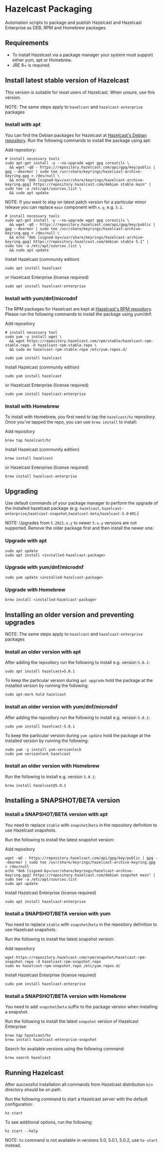 # Hazelcast Packaging

Automation scripts to package and publish Hazelcast and Hazelcast Enterprise as DEB, RPM and Homebrew packages.

## Requirements

- To install Hazelcast via a package manager your system must support 
either yum, apt or Homebrew.  
- JRE 8+ is required.

## Install latest stable version of Hazelcast

This version is suitable for most users of Hazelcast. When unsure, use 
this version.

NOTE: The same steps apply to `hazelcast` and `hazelcast-enterprise` packages

### Install with apt

You can find the Debian packages for Hazelcast at
[Hazelcast's Debian repository](https://repository.hazelcast.com/debian).
Run the following commands to install the package using apt:

Add repository:
```shell
# install necessary tools
sudo apt-get install -y --no-upgrade wget gpg coreutils \
  && wget -qO - https://repository.hazelcast.com/api/gpg/key/public | gpg --dearmor | sudo tee /usr/share/keyrings/hazelcast-archive-keyring.gpg > /dev/null \
  && echo "deb [signed-by=/usr/share/keyrings/hazelcast-archive-keyring.gpg] https://repository.hazelcast.com/debian stable main" | sudo tee -a /etc/apt/sources.list \
  && sudo apt update
```

NOTE: If you want to stay on latest patch version for a particular minor 
release you can replace `main` component with `x.y`, e.g. `5.1`. 

```shell
# install necessary tools
sudo apt-get install -y --no-upgrade wget gpg coreutils \
  && wget -qO - https://repository.hazelcast.com/api/gpg/key/public | gpg --dearmor | sudo tee /usr/share/keyrings/hazelcast-archive-keyring.gpg > /dev/null \
  && echo "deb [signed-by=/usr/share/keyrings/hazelcast-archive-keyring.gpg] https://repository.hazelcast.com/debian stable 5.1" | sudo tee -a /etc/apt/sources.list \
  && sudo apt update
```

Install Hazelcast (community edition)
```shell
sudo apt install hazelcast
```

or Hazelcast Enterprise (license required)
```shell
sudo apt install hazelcast-enterprise
```

### Install with yum/dnf/microdnf

The RPM packages for Hazelcast are kept at 
[Hazelcast's RPM repository](https://repository.hazelcast.com/rpm/).
Please run the following commands to install the package using yum/dnf:

Add repository
```shell
# install necessary tool
sudo yum -y install wget \
  && wget https://repository.hazelcast.com/rpm/stable/hazelcast-rpm-stable.repo -O hazelcast-rpm-stable.repo \
  && sudo mv hazelcast-rpm-stable.repo /etc/yum.repos.d/

sudo yum install hazelcast
```

Install Hazelcast (community edition)
```shell
sudo yum install hazelcast
```

or Hazelcast Enterprise (license required)
```shell
sudo yum install hazelcast-enterprise
```


### Install with Homebrew

To install with Homebrew, you first need to tap the `hazelcast/hz`
repository. Once you’ve tapped the repo, you can use `brew install` to
install:

Add repository
```shell
brew tap hazelcast/hz
```

Install Hazelcast (community edition)
```shell
brew install hazelcast
```

or Hazelcast Enterprise (license required)
```shell
brew install hazelcast-enterprise
```

## Upgrading

Use default commands of your package manager to perform the upgrade of the installed hazelcast package 
(e.g. `hazelcast`, `hazelcast-enterprise`,`hazelcast-snapshot`,`hazelcast-beta`,`hazelcast-5.0` etc.)

NOTE: Upgrades from `5.2021.x.y` to newer `5.x.y` versions are not supported. 
Remove the older package first and then install the newer one.

### Upgrade with apt

```shell
sudo apt update
sudo apt install <installed-hazelcast-package>
```

### Upgrade with yum/dnf/microdnf

```shell
sudo yum update <installed-hazelcast-package>
```

### Upgrade with Homebrew

```shell
brew install <installed-hazelcast-package>
```

## Installing an older version and preventing upgrades

NOTE: The same steps apply to `hazelcast` and `hazelcast-enterprise` packages

### Install an older version with apt

After adding the repository run the following to install e.g.
version `5.0.1`:

```shell
sudo apt install hazelcast=5.0.1
```

To keep the particular version during `apt upgrade` hold the package at
the installed version by running the following:

```shell
sudo apt-mark hold hazelcast
```

### Install an older version with yum/dnf/microdnf

After adding the repository run the following to install e.g. 
version `5.0.1`: 

```shell
sudo yum install hazelcast-5.0.1
```

To keep the particular version during `yum update` hold the package at
the installed version by running the following:

```shell
sudo yum -y install yum-versionlock
sudo yum versionlock hazelcast
```

### Install an older version with Homebrew

Run the following to install e.g. version `5.0.1`:

```shell
brew install hazelcast@5.0.1
```

## Installing a SNAPSHOT/BETA version

### Install a SNAPSHOT/BETA version with apt

You need to replace `stable` with `snapshot`/`beta` in
the repository definition to use Hazelcast snapshots.

Run the following to install the latest snapshot version:

Add repository
```shell
wget -qO - https://repository.hazelcast.com/api/gpg/key/public | gpg --dearmor | sudo tee /usr/share/keyrings/hazelcast-archive-keyring.gpg > /dev/null
echo "deb [signed-by=/usr/share/keyrings/hazelcast-archive-keyring.gpg] https://repository.hazelcast.com/debian snapshot main" | sudo tee -a /etc/apt/sources.list
sudo apt update
```

Install Hazelcast Enterprise (license required)
```shell
sudo apt install hazelcast-enterprise
```

### Install a SNAPSHOT/BETA version with yum

You need to replace `stable` with `snapshot`/`beta` in 
the repository definition to use Hazelcast snapshots.

Run the following to install the latest snapshot version:

Add repository
```shell
wget https://repository.hazelcast.com/rpm/snapshot/hazelcast-rpm-snapshot.repo -O hazelcast-rpm-snapshot.repo
sudo mv hazelcast-rpm-snapshot.repo /etc/yum.repos.d/
```

Install Hazelcast Enterprise (license required)
```shell
sudo yum install hazelcast-enterprise
```

### Install a SNAPSHOT/BETA version with Homebrew

You need to add `snapshot`/`beta` suffix to the package version when 
installing a snapshot.

Run the following to install the latest `snapshot` version of Hazelcast Enterprise:

```shell
brew tap hazelcast/hz
brew install hazelcast-enterprise-snapshot
```

Search for available versions using the following command:

```shell
brew search hazelcast
```

## Running Hazelcast

After successful installation all commands from Hazelcast distribution
`bin` directory should be on path.

Run the following command to start a Hazelcast server with the default configuration:

```shell
hz start
``` 

To see additional options, run the following:

```shell
hz start --help
```

NOTE: `hz` command is not available in versions 5.0, 5.0.1, 5.0.2, 
use `hz-start` instead.
